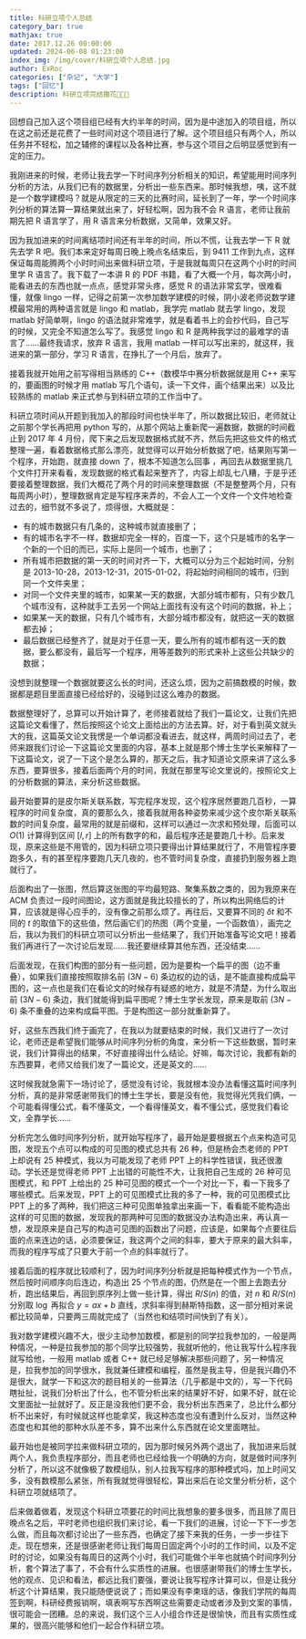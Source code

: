 ```yaml
---
title: 科研立项个人总结
category_bar: true
mathjax: true
date: 2017.12.26 00:00:00
updated: 2024-06-08 01:23:00
index_img: /img/cover/科研立项个人总结.jpg
author: ExRoc
categories: ["杂记", "大学"]
tags: ["回忆"]
description: 科研立项完结撒花🎉🎉🎉
---
```


回想自己加入这个项目组已经有大约半年的时间，因为是中途加入的项目组，所以在这之前还是花费了一些时间对这个项目进行了解。这个项目组只有两个人，所以任务并不轻松，加之辅修的课程以及各种比赛，参与这个项目之后明显感觉到有一定的压力。

我刚进来的时候，老师让我去学一下时间序列分析相关的知识，希望能用时间序列分析的方法，从我们已有的数据里，分析出一些东西来。那时候我想，咦，这不就是一个数学建模吗？就是从限定的三天的比赛时间，延长到了一年，学一个时间序列分析的算法算一算结果就出来了，好轻松啊，因为我不会 R 语言，老师让我前期先把 R 语言学了，用 R 语言来分析数据，又简单，效果又好。

因为我加进来的时间离结项时间还有半年的时间，所以不慌，让我去学一下 R 就先去学 R 吧。我们本来定好每周日晚上晚点名结束后，到 9411 工作到九点，这样保证每周能腾两个小时时间出来做科研立项，于是我就每周只在这两个小时的时间里学 R 语言了。我下载了一本讲 R 的 PDF 书籍，看了大概一个月，每次两小时，能看进去的东西也就一点点，感觉非常头疼，感觉 R 的语法非常玄学，很难看懂，就像 lingo 一样，记得之前第一次参加数学建模的时候，阴小波老师说数学建模最常用的两种语言就是 lingo 和 matlab，我学完 matlab 就去学 lingo，发现 matlab 好简单啊，lingo 的语法就非常难学，就是看着书上的会抄代码，自己写的时候，又完全不知道怎么写了。我感觉 lingo 和 R 是两种我学过的最难学的语言了……最终我请求，放弃 R 语言，我用 matlab 一样可以写出来的，就这样，我进来的第一部分，学习 R 语言，在挣扎了一个月后，放弃了。

接着我就开始用之前写得相当熟练的 C++（数模华中赛分析数据就是用 C++ 来写的，要画图的时候才用 matlab 写几个语句，读一下文件，画个结果出来）以及比较熟练的 matlab 来正式参与到科研立项的工作当中了。

科研立项时间从开题到我加入的那段时间也快半年了，所以数据比较旧，老师就让之前那个学长再把用 python 写的，从那个网站上重新爬一遍数据，数据的时间截止到 2017 年 4 月份，爬下来之后发现数据格式就不齐，然后先把这些文件的格式整理一遍，看着数据格式那么漂亮，就觉得可以开始分析数据了吧，结果刚写第一个程序，开始跑，就直接 down 了，根本不知道怎么回事 ，再回去从数据里挑几个文件打开来看看，发现数据的格式看起来整齐了，内容上却乱七八糟，于是乎还要接着整理数据，我们大概花了两个月的时间来整理数据（不是整整两个月，只有每周两小时），整理数据肯定是写程序来弄的，不会人工一个文件一个文件地检查过去的，细节就不多说了，烦得很，大概就是：

- 有的城市数据只有几条的，这种城市就直接删了；
- 有的城市名字不一样，数据却完全一样的，百度一下，这个只是城市的名字一个新的一个旧的而已，实际上是同一个城市，也删了；
- 所有城市把数据的第一天的时间对齐一下，大概可以分为三个起始时间，分别是 2013-10-28，2013-12-31，2015-01-02，将起始时间相同的城市，归到同一个文件夹里；
- 对同一个文件夹里的城市，如果某一天的数据，大部分城市都有，只有少数几个城市没有，这种就手工去另一个网站上面找有没有这个时间的数据，补上；
- 如果某一天的数据，只有几个城市有，大部分城市都没有，就把这一天的数据都去掉；
- 最后数据已经整齐了，就是对于任意一天，要么所有的城市都有这一天的数据，要么都没有，最后写一个程序，用等差数列的形式来补上这些公共缺少的数据；

没想到就整理一个数据就要这么长的时间，还这么烦，因为之前搞数模的时候，数据都是题目里面直接已经给好的，没碰到过这么难办的数据。

数据整理好了，总算可以开始计算了，老师接着就给了我们一篇论文，让我们先把这篇论文看懂了，然后按照这个论文上面给出的方法去算。好，对于看到英文就头大的我，这篇英文论文我愣是一个单词都没看进去，就这样，两周时间过去了，老师来跟我们讨论一下这篇论文里面的内容，基本上就是那个博士生学长来解释了一下这篇论文，说了一下这个是怎么算的，那天之后，我才知道论文原来讲了这么多东西，要算很多，接着后面两个月的时间，我就在那里写论文里说的，按照论文上的分析数据的算法，来分析这些数据。

最开始要算的是皮尔斯关联系数，写完程序发现，这个程序居然要跑几百秒，一算程序的时间复杂度，真的要那么久，接着我就用各种姿势来减少这个皮尔斯关联系数的时间复杂度，最常用的就是前缀和，这样可以通过一次求和预处理，后面可以 $O(1)$ 计算得到区间 $[l,r]$ 上的所有数字的和，最后程序还是要跑几十秒。后来发现，原来这些是不用管的，因为科研立项只要得出计算结果就行了，不用管程序要跑多久，有的甚至程序要跑几天几夜的，也不管时间复杂度，直接扔到服务器上跑就行了。

后面构出了一张图，然后算这张图的平均最短路、聚集系数之类的，因为我原来在 ACM 负责过一段时间图论，这方面就是我比较擅长的了，所以构出网络后的计算，应该就是得心应手的，没有像之前那么烦了。再往后，又要算不同的 $\delta t$ 和不同的 $t$ 的取值下的这些值，然后画它们的热图（两个变量，一个函数值），画完之后，我以为我们的科研立项可以分析出一些结果了，我们开始准备写论文吧！接着我们再进行了一次讨论后发现……我还要继续算其他东西，还没结束……

后面发现，在我们构图的部分有一些问题，因为是要构一个扁平的图（边不重叠），如果我们直接按照取排名前 $(3N-6)$ 条边权的边的话，是不能直接构成扁平图的，这一点也是我们在看论文的时候存有疑惑的地方，就是不清楚，为什么取出前 $(3N-6)$ 条边，我们就能得到扁平图呢？博士生学长发现，原来是取前 $(3N-6)$ 条不重叠的边来构成扁平图。于是构图这一部分就重新算了。

好，这些东西我们终于画完了，在我以为就要结束的时候，我们又进行了一次讨论，老师还是希望我们能够从时间序列分析的角度，来分析一下这些数据，暂时来说，我们计算得出的结果，不好直接得出什么结论。好嘛，每次讨论，我都有新的东西要算，老师又给我们发了一篇论文，还是英文的……

这时候我就急需下一场讨论了，感觉没有讨论，我就根本没办法看懂这篇时间序列分析，真的是非常感谢带我们的博士生学长，要是没有他，我觉得光凭我们俩，一个可能看得懂公式，看不懂英文，一个看得懂英文，看不懂公式，感觉我们看论文，全靠学长……

分析完怎么做时间序列分析，就开始写程序了，最开始是要根据五个点来构造可见图，发现五个点可以构成的可见图的模式总共有 26 种，但是杨会杰老师的 PPT 上却说有 25 种模式，我以为可能发现了老师 PPT 上的科学性错误，我还很激动。学长还是觉得老师 PPT 上出错的可能性不大，让我把自己生成的 26 种可见图模式，和 PPT 上给出的 25 种可见图的模式一个一个对比一下，看一下我多了哪些模式。后来发现，PPT 上的可见图模式比我的多了一种，我的可见图模式比 PPT 上的多了两种，我们把这三种可见图单独拿出来画一下，看看能不能构造出这样的可见图的数据，发现我的那两种可见图的数据没办法构造出来，再认真一想，发现原来是自己写的构造可见图的函数出了问题，应该是，如果每个点要往后面的点来连边的话，必须要保证，我这两个之间的斜率，要大于原来的最大斜率，而我的程序写成了只要大于前一个点的斜率就行了。

接着后面的程序就比较顺利了，因为时间序列分析就是把每种模式作为一个节点，然后按时间顺序向后连边，构造出 25 个节点的图，仍然是在一个图上去跑去分析，跑出结果后，再回到原序列上做一些计算，得出 $R/S(n)$ 的值，对 $n$ 和 $R/S(n)$ 分别取 $\log$ 再拟合 $y=ax+b$ 直线，求斜率得到赫斯特指数，这一部分相对来说都比较简单，只要两三周就完成了（当然也和结项时间快到了有关）。

我对数学建模兴趣不大，很少主动参加数模，都是别的同学拉我参加的，一般是两种情况，一种是拉我参加的那个同学比较强势，我就听他的，他让我写什么程序我就写给他，一般用 matlab 或者 C++ 就已经足够解决那些问题了，另一种情况是，拉我参加的同学很水，我就兼任建模和编程，虽然是我主导，但是我兴趣仍不是很大，就学一下和这次的题目相关的一些算法（几乎都是中文的），写一下代码瞎扯扯，说我们分析出了什么，也不管分析出来的结果好不好，如果不好，就在论文里面扯一扯就好了。反正是没我他们更不会，我分析出东西来了，总比什么都分析不出来好，有时候就这样也能拿奖，我这种态度也没有遭到什么反对，当然这种态度也和其他的那种水队差不多，算不出来什么东西就在论文里面瞎扯。

最开始也是被同学拉来做科研立项的，因为那时候另外两个退出了，我加进来后就两个人，我负责程序部分，而且老师也已经给我一个明确的方向，就是做时间序列分析了，所以这不就像极了数模组队，别人拉我写程序的那种模式吗，加上时间又多，没有数模那么紧张，所有我就觉得很轻松，算出来后在论文里分析分析，这个科研立项就结项了。

后来做着做着，发现这个科研立项要花的时间比我想象的要多很多，而且除了周日晚点名之后，平时老师也组织我们来讨论，看一下我们的进展，讨论一下下一步怎么做，而且每次都讨论出了一些东西，也确定了接下来我的任务，一步一步往下走。现在想来，还是很感谢老师让我们每周日固定两个小时的工作时间，以及不定时的讨论，如果没有每周日的这两个小时，我们可能做个半年也就搞个时间序列分析，套个算法了事了，不会有什么实质性的进展。也很感谢带我们的博士生学长，他的观点、见识和看法，都远比我们要强，要说让我写程序计算可以，但是让我分析这个计算结果，我只能随便说说了；而如果没有李柬瑶的话，像我们学院的每周签到啊，科研经费报销啊，填表啊写东西啊这些需要走动或者涉及到文案的事情，很可能会一团糟。总的来说，我们这个三人小组合作还是很愉快，而且有实质性成果的，很高兴能够和他们一起合作科研立项。